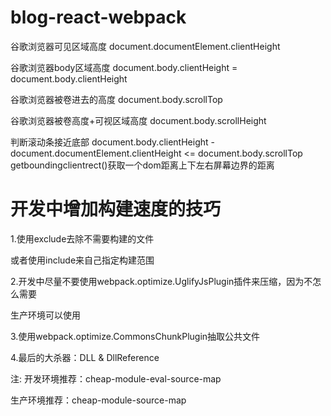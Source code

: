 # blog-react-webpack

谷歌浏览器可见区域高度 document.documentElement.clientHeight

谷歌浏览器body区域高度 document.body.clientHeight = document.body.clientHeight

谷歌浏览器被卷进去的高度 document.body.scrollTop

谷歌浏览器被卷高度+可视区域高度 document.body.scrollHeight

判断滚动条接近底部 document.body.clientHeight - document.documentElement.clientHeight <= document.body.scrollTop
getboundingclientrect()获取一个dom距离上下左右屏幕边界的距离

# 开发中增加构建速度的技巧

1.使用exclude去除不需要构建的文件
  
  或者使用include来自己指定构建范围

2.开发中尽量不要使用webpack.optimize.UglifyJsPlugin插件来压缩，因为不怎么需要

  生产环境可以使用

3.使用webpack.optimize.CommonsChunkPlugin抽取公共文件

4.最后的大杀器：DLL & DllReference

注:
开发环境推荐：cheap-module-eval-source-map

生产环境推荐：cheap-module-source-map
